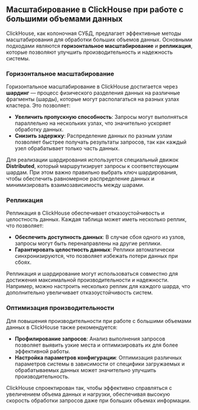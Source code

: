 ## Масштабирование в ClickHouse при работе с большими объемами данных

ClickHouse, как колоночная СУБД, предлагает эффективные методы масштабирования для обработки больших объемов данных. Основными подходами являются **горизонтальное масштабирование** и **репликация**, которые позволяют улучшить производительность и надежность системы.

### Горизонтальное масштабирование

Горизонтальное масштабирование в ClickHouse достигается через **шардинг** — процесс физического разделения данных на различные фрагменты (шарды), которые могут располагаться на разных узлах кластера. Это позволяет:

- **Увеличить пропускную способность**: Запросы могут выполняться параллельно на нескольких узлах, что значительно ускоряет обработку данных.
- **Снизить задержку**: Распределение данных по разным узлам позволяет быстрее получать результаты запросов, так как каждый узел обрабатывает только часть данных.

Для реализации шардирования используется специальный движок **Distributed**, который маршрутизирует запросы к соответствующим шардам. При этом важно правильно выбрать ключ шардирования, чтобы обеспечить равномерное распределение данных и минимизировать взаимозависимость между шарами.

### Репликация

Репликация в ClickHouse обеспечивает отказоустойчивость и целостность данных. Каждая таблица может иметь несколько реплик, что позволяет:

- **Обеспечить доступность данных**: В случае сбоя одного из узлов, запросы могут быть перенаправлены на другие реплики.
- **Гарантировать целостность данных**: Реплики автоматически синхронизируются, что позволяет избежать потери данных при сбоях.

Репликация и шардирование могут использоваться совместно для достижения максимальной производительности и надежности. Например, можно настроить несколько реплик для каждого шарда, что дополнительно увеличивает отказоустойчивость систем.

### Оптимизация производительности

Для повышения производительности при работе с большими объемами данных в ClickHouse также рекомендуется:

- **Профилирование запросов**: Анализ выполнения запросов позволяет выявить узкие места и оптимизировать их для более эффективной работы.
- **Настройка параметров конфигурации**: Оптимизация различных параметров системы в зависимости от специфики загружаемых и обрабатываемых данных может значительно улучшить производительность.

ClickHouse спроектирован так, чтобы эффективно справляться с увеличением объема данных и нагрузки, обеспечивая высокую скорость обработки запросов даже при больших объемах информации.
